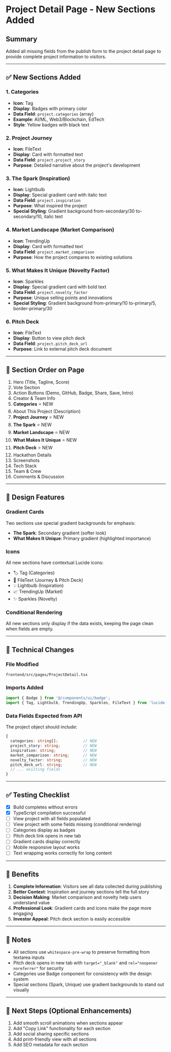# Project Detail Page - New Sections Added

## Summary
Added all missing fields from the publish form to the project detail page to provide complete project information to visitors.

---

## ✅ New Sections Added

### 1. **Categories**
- **Icon**: Tag
- **Display**: Badges with primary color
- **Data Field**: `project.categories` (array)
- **Example**: AI/ML, Web3/Blockchain, EdTech
- **Style**: Yellow badges with black text

### 2. **Project Journey**
- **Icon**: FileText
- **Display**: Card with formatted text
- **Data Field**: `project.project_story`
- **Purpose**: Detailed narrative about the project's development

### 3. **The Spark** (Inspiration)
- **Icon**: Lightbulb
- **Display**: Special gradient card with italic text
- **Data Field**: `project.inspiration`
- **Purpose**: What inspired the project
- **Special Styling**: Gradient background from-secondary/30 to-secondary/10, italic text

### 4. **Market Landscape** (Market Comparison)
- **Icon**: TrendingUp
- **Display**: Card with formatted text
- **Data Field**: `project.market_comparison`
- **Purpose**: How the project compares to existing solutions

### 5. **What Makes It Unique** (Novelty Factor)
- **Icon**: Sparkles
- **Display**: Special gradient card with bold text
- **Data Field**: `project.novelty_factor`
- **Purpose**: Unique selling points and innovations
- **Special Styling**: Gradient background from-primary/10 to-primary/5, border-primary/30

### 6. **Pitch Deck**
- **Icon**: FileText
- **Display**: Button to view pitch deck
- **Data Field**: `project.pitch_deck_url`
- **Purpose**: Link to external pitch deck document

---

## 📍 Section Order on Page

1. Hero (Title, Tagline, Score)
2. Vote Section
3. Action Buttons (Demo, GitHub, Badge, Share, Save, Intro)
4. Creator & Team Info
5. **Categories** ⭐ NEW
6. About This Project (Description)
7. **Project Journey** ⭐ NEW
8. **The Spark** ⭐ NEW
9. **Market Landscape** ⭐ NEW
10. **What Makes It Unique** ⭐ NEW
11. **Pitch Deck** ⭐ NEW
12. Hackathon Details
13. Screenshots
14. Tech Stack
15. Team & Crew
16. Comments & Discussion

---

## 🎨 Design Features

### Gradient Cards
Two sections use special gradient backgrounds for emphasis:
- **The Spark**: Secondary gradient (softer look)
- **What Makes It Unique**: Primary gradient (highlighted importance)

### Icons
All new sections have contextual Lucide icons:
- 🏷️ Tag (Categories)
- 📄 FileText (Journey & Pitch Deck)
- 💡 Lightbulb (Inspiration)
- 📈 TrendingUp (Market)
- ✨ Sparkles (Novelty)

### Conditional Rendering
All new sections only display if the data exists, keeping the page clean when fields are empty.

---

## 🔧 Technical Changes

### File Modified
`frontend/src/pages/ProjectDetail.tsx`

### Imports Added
```typescript
import { Badge } from '@/components/ui/badge';
import { Tag, Lightbulb, TrendingUp, Sparkles, FileText } from 'lucide-react';
```

### Data Fields Expected from API
The project object should include:
```typescript
{
  categories: string[];           // NEW
  project_story: string;          // NEW
  inspiration: string;            // NEW
  market_comparison: string;      // NEW
  novelty_factor: string;         // NEW
  pitch_deck_url: string;         // NEW
  // ... existing fields
}
```

---

## ✅ Testing Checklist

- [x] Build completes without errors
- [x] TypeScript compilation successful
- [ ] View project with all fields populated
- [ ] View project with some fields missing (conditional rendering)
- [ ] Categories display as badges
- [ ] Pitch deck link opens in new tab
- [ ] Gradient cards display correctly
- [ ] Mobile responsive layout works
- [ ] Text wrapping works correctly for long content

---

## 🎯 Benefits

1. **Complete Information**: Visitors see all data collected during publishing
2. **Better Context**: Inspiration and journey sections tell the full story
3. **Decision Making**: Market comparison and novelty help users understand value
4. **Professional Look**: Gradient cards and icons make the page more engaging
5. **Investor Appeal**: Pitch deck section is easily accessible

---

## 📝 Notes

- All sections use `whitespace-pre-wrap` to preserve formatting from textarea inputs
- Pitch deck opens in new tab with `target="_blank"` and `rel="noopener noreferrer"` for security
- Categories use Badge component for consistency with the design system
- Special sections (Spark, Unique) use gradient backgrounds to stand out visually

---

## 🚀 Next Steps (Optional Enhancements)

1. Add smooth scroll animations when sections appear
2. Add "Copy Link" functionality for each section
3. Add social sharing specific sections
4. Add print-friendly view with all sections
5. Add SEO metadata for each section
